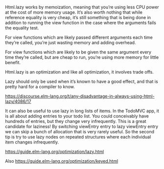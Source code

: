 Html.lazy works by memoization, meaning that you’re using less CPU power at the cost of more memory usage. It’s also worth nothing that while reference equality is very cheap, it’s still something that is being done in addition to running the view function in the case where the arguments fails the equality test.

For view functions which are likely passed different arguments each time they’re called, you’re just wasting memory and adding overhead.

For view functions which are likely to be given the same argument every time they’re called, but are cheap to run, you’re using more memory for little benefit.

Html.lazy is an optimization and like all optimization, it involves trade offs.

Lazy should only be used when it’s known to have a good effect, and that is pretty hard for a compiler to know.

https://discourse.elm-lang.org/t/any-disadvantage-in-always-using-html-lazy/4086/17


It can also be useful to use lazy in long lists of items. In the TodoMVC app, it is all about adding entries to your todo list. You could conceivably have hundreds of entries, but they change very infrequently. This is a great candidate for laziness! By switching viewEntry entry to lazy viewEntry entry we can skip a bunch of allocation that is very rarely useful. So the second tip is try to use lazy nodes on repeated structures where each individual item changes infrequently.

https://guide.elm-lang.org/optimization/lazy.html

Also https://guide.elm-lang.org/optimization/keyed.html
